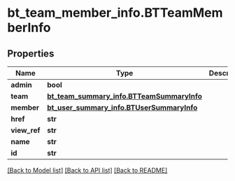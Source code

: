 # bt_team_member_info.BTTeamMemberInfo

## Properties
Name | Type | Description | Notes
------------ | ------------- | ------------- | -------------
**admin** | **bool** |  | [optional] 
**team** | [**bt_team_summary_info.BTTeamSummaryInfo**](BTTeamSummaryInfo.md) |  | [optional] 
**member** | [**bt_user_summary_info.BTUserSummaryInfo**](BTUserSummaryInfo.md) |  | [optional] 
**href** | **str** |  | [optional] 
**view_ref** | **str** |  | [optional] 
**name** | **str** |  | [optional] 
**id** | **str** |  | [optional] 

[[Back to Model list]](../README.md#documentation-for-models) [[Back to API list]](../README.md#documentation-for-api-endpoints) [[Back to README]](../README.md)


